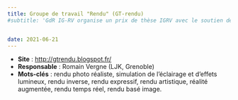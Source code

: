 ```yaml
---
title: Groupe de travail "Rendu" (GT-rendu)
#subtitle: 'GdR IG-RV organise un prix de thèse IGRV avec le soutien des associations AFIG, AFRV et EGFR. L’objectif de ce prix de thèse est de récompenser chaque année une excellente thèse issue de la communauté du GdR IG-RV.'


date: 2021-06-21
---
```


* **Site** : http://gtrendu.blogspot.fr/
* **Responsable** : Romain Vergne (LJK, Grenoble)
* **Mots-clés** : rendu photo réaliste, simulation de l’éclairage et d’effets lumineux, rendu inverse, rendu expressif, rendu artistique, réalité augmentée, rendu temps réel, rendu basé image.
